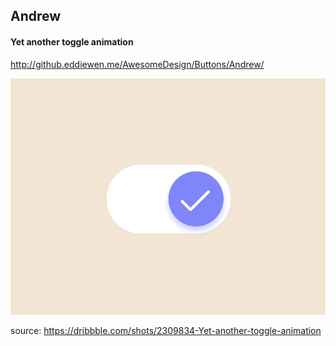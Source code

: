 ## Andrew
#### Yet another toggle animation

<http://github.eddiewen.me/AwesomeDesign/Buttons/Andrew/>

![switch](switch.gif)

source: <https://dribbble.com/shots/2309834-Yet-another-toggle-animation>